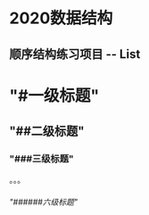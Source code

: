 2020数据结构
========
顺序结构练习项目 -- List
-----------------------------
# "#一级标题"
## "##二级标题"
### "###三级标题"
。。。  
###### "######六级标题"
